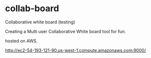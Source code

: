 # collab-board
Collaborative white board (testing)

Creating a Multi user Collaborative White board tool for fun.

hosted on AWS.

http://ec2-54-193-121-90.us-west-1.compute.amazonaws.com:9000/
